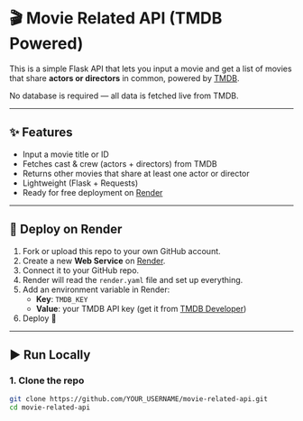 # 🎬 Movie Related API (TMDB Powered)

This is a simple Flask API that lets you input a movie and get a list of movies that share **actors or directors** in common, powered by [TMDB](https://www.themoviedb.org/).

No database is required — all data is fetched live from TMDB.

---

## ✨ Features
- Input a movie title or ID
- Fetches cast & crew (actors + directors) from TMDB
- Returns other movies that share at least one actor or director
- Lightweight (Flask + Requests)
- Ready for free deployment on [Render](https://render.com/)

---

## 🚀 Deploy on Render

1. Fork or upload this repo to your own GitHub account.
2. Create a new **Web Service** on [Render](https://render.com/).
3. Connect it to your GitHub repo.
4. Render will read the `render.yaml` file and set up everything.
5. Add an environment variable in Render:
   - **Key**: `TMDB_KEY`  
   - **Value**: your TMDB API key (get it from [TMDB Developer](https://developer.themoviedb.org/))
6. Deploy 🚀

---

## ▶️ Run Locally

### 1. Clone the repo
```bash
git clone https://github.com/YOUR_USERNAME/movie-related-api.git
cd movie-related-api
